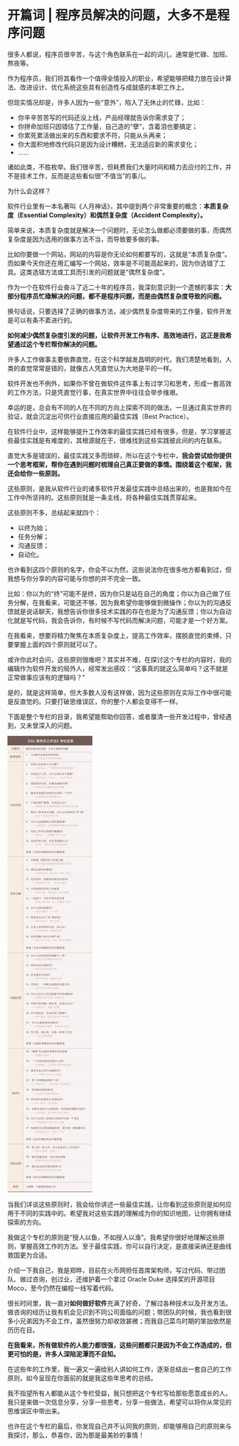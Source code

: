 # 开篇词 | 程序员解决的问题，大多不是程序问题

很多人都说，程序员很辛苦，与这个角色联系在一起的词儿，通常是忙碌、加班、熬夜等。

作为程序员，我们将其看作一个值得全情投入的职业，希望能够把精力放在设计算法、改进设计、优化系统这些具有创造性与成就感的本职工作上。

但现实情况却是，许多人因为一些“意外”，陷入了无休止的忙碌，比如：

*   你辛辛苦苦写的代码还没上线，产品经理就告诉你需求变了；
*   你拼命加班只因错估了工作量，自己造的“孽”，含着泪也要搞定；
*   你累死累活做出来的东西和要求不符，只能从头再来；
*   你大面积地修改代码只是因为设计糟糕，无法适应新的需求变化；
*   ……

诸如此类，不胜枚举。我们很辛苦，但耗费我们大量时间和精力去应付的工作，并不是技术工作，反而是这些看似很“不值当”的事儿。

为什么会这样？

软件行业里有一本名著叫《人月神话》，其中提到两个非常重要的概念：**本质复杂度（Essential Complexity）和偶然复杂度（Accident Complexity）。**

简单来说，本质复杂度就是解决一个问题时，无论怎么做都必须要做的事，而偶然复杂度是因为选用的做事方法不当，而导致要多做的事。

比如你要做一个网站，网站的内容是你无论如何都要写的，这就是“本质复杂度”。而如果今天你还在用汇编写一个网站，效率是不可能高起来的，因为你选错了工具。这类选错方法或工具而引发的问题就是“偶然复杂度”。

作为一个在软件行业奋斗了近二十年的程序员，我深刻意识到一个遗憾的事实：**大部分程序员忙碌解决的问题，都不是程序问题，而是由偶然复杂度导致的问题。**

换句话说，只要选择了正确的做事方法，减少偶然复杂度带来的工作量，软件开发是可以有条不紊进行的。

**如何减少偶然复杂度引发的问题，让软件开发工作有序、高效地进行，这正是我希望通过这个专栏帮你解决的问题。**

许多人工作做事主要依靠直觉，在这个科学越发昌明的时代，我们清楚地看到，人类的直觉常常是错的，就像古人凭直觉认为大地是平的一样。

软件开发也不例外，如果你不曾在做软件这件事上有过学习和思考，形成一套高效的工作方法，只是凭直觉行事，在真实世界中往往会举步维艰。

幸运的是，总会有不同的人在不同的方向上探索不同的做法，一旦通过真实世界的验证，就会沉淀出可供行业直接应用的最佳实践（Best Practice）。

在软件行业中，这样能够提升工作效率的最佳实践已经有很多，但是，学习掌握这些最佳实践是有难度的，其根源就在于，很难找到这些实践彼此间的内在联系。

直觉大多是错误的，最佳实践又多而琐碎，所以在这个专栏中，**我会尝试给你提供一个思考框架，帮你在遇到问题时梳理自己真正要做的事情。围绕着这个框架，我还会给你一些原则。**

这些原则，是我从软件行业的诸多软件开发最佳实践中总结出来的，也是我如今在工作中所坚持的。这些原则就是一条主线，将各种最佳实践贯穿起来。

这些原则不多，总结起来就四个：

*   以终为始；
*   任务分解；
*   沟通反馈；
*   自动化。

也许看到这四个原则的名字，你会不以为然，这些说法你在很多地方都看到过，但我想与你分享的内容可能与你想的并不完全一致。

比如：你以为的“终”可能不是终，因为你只是站在自己的角度；你以为自己做了任务分解，在我看来，可能还不够，因为我希望你能够做到微操作；你以为的沟通反馈就是说话聊天，我想告诉你很多技术实践的存在也是为了沟通反馈；你以为自动化就是写代码，我会告诉你，有时候不写代码而解决问题，可能才是一个好方案。

在我看来，想要将精力聚焦在本质复杂度上，提高工作效率，摆脱直觉的束缚，只要掌握上面的四个原则就可以了。

或许你此时会问，这些原则很难吧？其实并不难，在探讨这个专栏的内容时，我的编辑作为软件开发的局外人，经常发出感叹：“这事真的就这么简单吗？这不就是正常做事应该有的逻辑吗？”

是的，就是这样简单，但大多数人没有这样做，因为这些原则在实际工作中很可能是反直觉的。只要打破思维误区，你的整个人都会变得不一样。

下面是整个专栏的目录，我希望能帮助你回答，或者厘清一些开发过程中，曾经遇到，又未曾深入的问题。

![](../assets/images/10dfc61006956121316d73090ec9cc3e_1.jpg)

当我们详谈这些原则时，我会给你讲述一些最佳实践，让你看到这些原则是如何应用于不同的实践中的。希望我对这些实践的理解成为你的知识地图，让你拥有继续探索的方向。

我做这个专栏的原则是“授人以鱼，不如授人以渔”。我希望你很好地理解这些原则，掌握高效工作的方法。至于最佳实践，你可以自行决定，是直接采纳还是曲线救国更为合适。

介绍一下我自己，我是郑晔，目前在火币网担任首席架构师，写过代码、带过团队、做过咨询，创过业，还维护着一个拿过 Oracle Duke 选择奖的开源项目 Moco，至今仍然在编程一线写着代码。

很长时间里，我一直对**如何做好软件**充满了好奇，了解过各种技术以及开发方法。做咨询的经历让我有机会见识到不同公司面临的问题；带团队的时候，我也看到很多小兄弟因为不会工作，虽然很努力却收效甚微；而我自己菜鸟时期的笨拙依然是历历在目。

**在我看来，所有做软件的人能力都很强，这些问题都只是因为不会工作造成的，但更可怕的是，许多人深陷泥潭而不自知。**

在这些年的工作里，我一遍又一遍给别人讲如何工作，逐渐总结出一套自己的工作原则，如今呈现在你面前的就是我这些年思考的总结。

我不指望所有人都能从这个专栏受益，我只想把这个专栏写给那些愿意成长的人。我只是来做一次信息分享，分享一些思考，分享一些做法，希望可以将你从常见的思维误区中带出来。

也许在这个专栏的最后，你发现自己并不认同我的原则，却能够用自己的原则来与我探讨，那么，恭喜你，因为那是最美妙的事情！
    